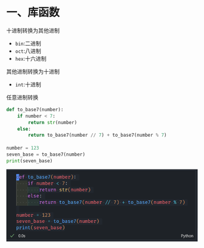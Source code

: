 # 一、库函数
十进制转换为其他进制
- `bin`:二进制
- `oct`:八进制
- `hex`:十六进制
  
其他进制转换为十进制
- `int`:十进制

任意进制转换
```python
def to_base7(number):
    if number < 7:
        return str(number)
    else:
        return to_base7(number // 7) + to_base7(number % 7)

number = 123
seven_base = to_base7(number)
print(seven_base)
```
![alt text](image.png)
